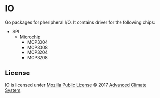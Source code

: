 # IO

Go packages for pheripheral I/O. It contains driver for the following chips:

* SPI
    * [Microchip](spi/microchip)
        * MCP3004
        * MCP3008
        * MCP3204
        * MCP3208

## License

IO is licensed under [Mozilla Public License][mpl] © 2017 [Advanced Climate
System][acs].

[acs]: http://advancedclimate.nl
[mpl]: LICENSE
